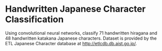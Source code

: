 # Handwritten Japanese Character Classification
Using convolutional neural networks, classify 71 handwritten hiragana and 48 handwritten katakana Japanese characters.
Dataset is provided by the ETL Japanese Character database at http://etlcdb.db.aist.go.jp/.


